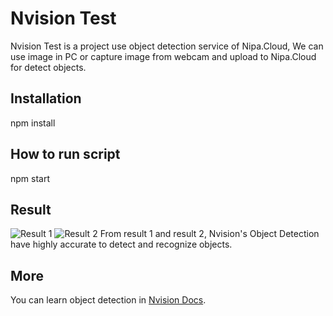 # Nvision Test
Nvision Test is a project use object detection service of Nipa.Cloud, We can use image in PC or capture image from webcam and upload to Nipa.Cloud for detect objects.
## Installation
npm install
## How to run script
npm start
## Result
![Result 1](https://i.ibb.co/h87xrhz/result1.jpg)
![Result 2](https://i.ibb.co/r411W3X/result2.jpg)
From result 1 and result 2, Nvision's Object Detection have highly accurate to detect and recognize objects.
## More
You can learn object detection in [Nvision Docs](https://docs.nvision.nipa.cloud/how-to-guides/detect-objects).